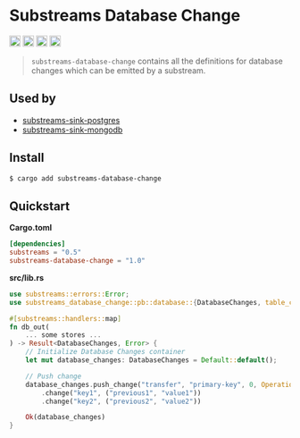 # Substreams Database Change

[<img alt="github" src="https://img.shields.io/badge/Github-substreams.database-8da0cb?style=for-the-badge&logo=github" height="20">](https://github.com/streamingfast/substreams-database-change)
[<img alt="crates.io" src="https://img.shields.io/crates/v/substreams-database-change.svg?style=for-the-badge&color=fc8d62&logo=rust" height="20">](https://crates.io/crates/substreams-database-change)
[<img alt="docs.rs" src="https://img.shields.io/badge/docs.rs-substreams.database-66c2a5?style=for-the-badge&labelColor=555555&logo=docs.rs" height="20">](https://docs.rs/substreams-database-change)
[<img alt="GitHub Workflow Status" src="https://img.shields.io/github/actions/workflow/status/streamingfast/substreams-database-change/ci.yml?branch=develop&style=for-the-badge" height="20">](https://github.com/streamingfast/substreams-database-change/actions?query=branch%3Adevelop)

> `substreams-database-change` contains all the definitions for database changes which can be emitted by a substream.

## Used by

- [substreams-sink-postgres](https://github.com/streamingfast/substreams-sink-postgres)
- [substreams-sink-mongodb](https://github.com/streamingfast/substreams-sink-mongodb)

## Install    

```bash
$ cargo add substreams-database-change
```

## Quickstart

**Cargo.toml**

```toml
[dependencies]
substreams = "0.5"
substreams-database-change = "1.0"
```

**src/lib.rs**

```rust
use substreams::errors::Error;
use substreams_database_change::pb::database::{DatabaseChanges, table_change::Operation};

#[substreams::handlers::map]
fn db_out(
    ... some stores ...
) -> Result<DatabaseChanges, Error> {
    // Initialize Database Changes container
    let mut database_changes: DatabaseChanges = Default::default();

    // Push change
    database_changes.push_change("transfer", "primary-key", 0, Operation::Create)
        .change("key1", ("previous1", "value1"))
        .change("key2", ("previous2", "value2"))

    Ok(database_changes)
}
```
